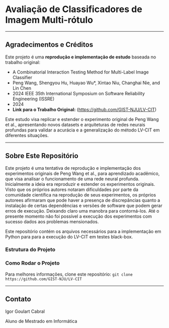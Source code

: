 # Avaliação de Classificadores de Imagem Multi-rótulo

---

## Agradecimentos e Créditos

Este projeto é uma **reprodução e implementação de estudo** baseada no trabalho original:

* A Combinatorial Interaction Testing Method for Multi-Label Image Classifier
* Peng Wang, Shengyou Hu, Huayao Wu*, Xintao Niu, Changhai Nie, and Lin Chen
* 2024 IEEE 35th International Symposium on Software Reliability Engineering (ISSRE)
* 2024
* **Link para o Trabalho Original:** (https://github.com/GIST-NJU/LV-CIT)

Este estudo visa replicar e estender o experimento original de Peng Wang et al., apresentando novos datasets e arquiteturas de redes neurais profundas para validar a acurácia e a generalização do método LV-CIT em diferentes situações.

---

## Sobre Este Repositório

Este projeto é uma tentativa de reprodução e implementação dos experimentos originais de Peng Wang et al., para aprendizado acadêmico, que visa analisar o funcionamento de uma rede neural profunda.
Inicialmente a ideia era reproduzir e estender os experimentos originais.
Visto que os próprios autores notaram dificuldades por parte da comunidade científica na reprodução de seus experimentos, os próprios autorees afirmaram que pode haver a presença de discrepâncias quanto a instalação de certas dependências e versões de software que podem gerar erros de execução. Deixando claro uma manobra para contorná-los. Até o presente momento não foi possível a execução dos experimentos com sucesso dados aos problemas mensionados.

Este repositório contém os arquivos necessários para a implementação em Python para para a execução do LV-CIT em testes black-box.

### Estrutura do Projeto

### Como Rodar o Projeto
Para melhores informações, clone este repositório: `git clone https://github.com/GIST-NJU/LV-CIT`


---

## Contato

Igor Goulart Cabral

Aluno de Mestrado em Informática
